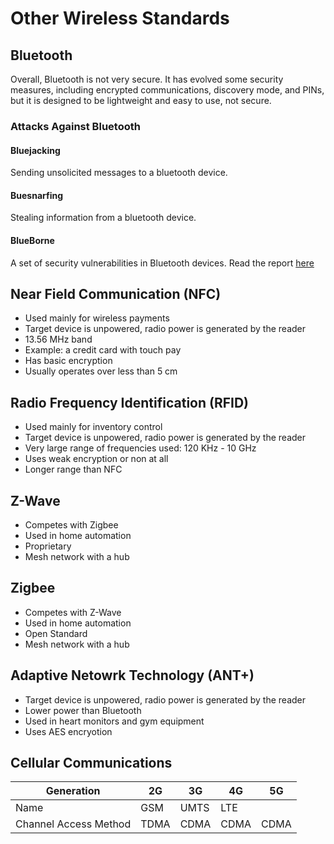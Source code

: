 # Other Wireless Standards



## Bluetooth
Overall, Bluetooth is not very secure.
It has evolved some security measures, including encrypted communications, discovery mode, and PINs, but it is designed to be lightweight and easy to use, not secure.

### Attacks Against Bluetooth
#### Bluejacking
Sending unsolicited messages to a bluetooth device.

#### Buesnarfing
Stealing information from a bluetooth device.

#### BlueBorne
A set of security vulnerabilities in Bluetooth devices.
Read the report [here](https://www.armis.com/blueborne/)





## Near Field Communication (NFC)
- Used mainly for wireless payments
- Target device is unpowered, radio power is generated by the reader
- 13.56 MHz band
- Example: a credit card with touch pay
- Has basic encryption
- Usually operates over less than 5 cm


## Radio Frequency Identification (RFID)
- Used mainly for inventory control
- Target device is unpowered, radio power is generated by the reader
- Very large range of frequencies used: 120 KHz - 10 GHz
- Uses weak encryption or non at all
- Longer range than NFC


## Z-Wave
- Competes with Zigbee
- Used in home automation
- Proprietary
- Mesh network with a hub


## Zigbee
- Competes with Z-Wave
- Used in home automation
- Open Standard
- Mesh network with a hub


## Adaptive Netowrk Technology (ANT+)
- Target device is unpowered, radio power is generated by the reader
- Lower power than Bluetooth
- Used in heart monitors and gym equipment
- Uses AES encryotion





## Cellular Communications

| Generation            | 2G   | 3G   | 4G   | 5G   |
|-----------------------|------|------|------|------|
| Name                  | GSM  | UMTS | LTE  |      |
| Channel Access Method | TDMA | CDMA | CDMA | CDMA |
